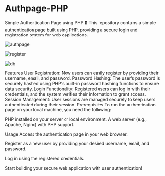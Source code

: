 # Authpage-PHP

Simple Authentication Page using PHP 🔒
This repository contains a simple authentication page built using PHP, providing a secure login and registration system for web applications.

![authpage](https://github.com/TANMAY3122/Authpage-PHP/assets/84329566/d6b5afd0-9354-4f4a-85d8-6f2c6c7c9f5a)

![register](https://github.com/TANMAY3122/Authpage-PHP/assets/84329566/2e0d1434-b777-4710-a14d-999ac61a7076)

![db](https://github.com/TANMAY3122/Authpage-PHP/assets/84329566/bd1d9788-5d19-4d5c-b0db-3a76211c1f82)


Features
User Registration: New users can easily register by providing their username, email, and password.
Password Hashing: The user's password is securely hashed using PHP's built-in password hashing functions to ensure data security.
Login Functionality: Registered users can log in with their credentials, and the system verifies their information to grant access.
Session Management: User sessions are managed securely to keep users authenticated during their session.
Prerequisites
To run the authentication page on your local machine, you need the following:

PHP installed on your server or local environment.
A web server (e.g., Apache, Nginx) with PHP support.

Usage
Access the authentication page in your web browser.

Register as a new user by providing your desired username, email, and password.

Log in using the registered credentials.

Start building your secure web application with user authentication!
